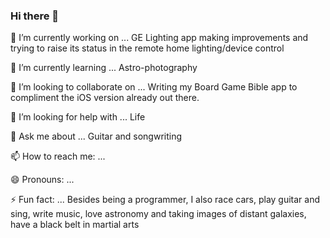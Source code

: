 ### Hi there 👋

<!--**grndvl1/grndvl1** is a ✨ _special_ ✨ repository because its `README.md` (this file) appears on your GitHub profile.-->

🔭 I’m currently working on ...
GE Lighting app making improvements and trying to raise its status in the remote home lighting/device control

🌱 I’m currently learning ...
Astro-photography

👯 I’m looking to collaborate on ...
Writing my Board Game Bible app to compliment the iOS version already out there.

🤔 I’m looking for help with ...
Life

💬 Ask me about ...
Guitar and songwriting

📫 How to reach me: ...

😄 Pronouns: ...

⚡ Fun fact: ...
Besides being a programmer, I also race cars, play guitar and sing, write music, love astronomy and taking images of distant galaxies, have a black belt in martial arts

